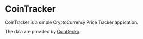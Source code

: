 # CoinTracker

CoinTracker is a simple CryptoCurrency Price Tracker application.

The data are provided by [CoinGecko](https://www.coingecko.com/en)

